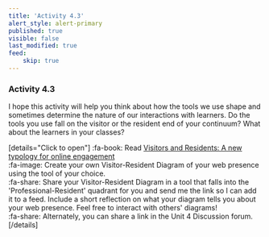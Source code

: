 ```yaml
---
title: 'Activity 4.3'
alert_style: alert-primary
published: true
visible: false
last_modified: true
feed:
    skip: true
---
```


### Activity 4.3

I hope this activity will help you think about how the tools we use shape and sometimes determine the nature of our interactions with learners. Do the tools you use fall on the visitor or the resident end of your continuum? What about the learners in your classes?

[details="Click to open"]
:fa-book: Read [ Visitors and Residents: A new typology for online engagement ](https://firstmonday.org/ojs/index.php/fm/article/view/3171)  
:fa-image: Create your own Visitor-Resident Diagram of your web presence using the tool of your choice.  
:fa-share: Share your Visitor-Resident Diagram in a tool that falls into the 'Professional-Resident' quadrant for you and send me the link so I can add it to a feed. Include a short reflection on what your diagram tells you about your web presence. Feel free to interact with others' diagrams!  
:fa-share: Alternately, you can share a link in the Unit 4 Discussion forum.  
[/details]
